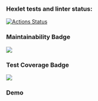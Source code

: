 ### Hexlet tests and linter status:
[![Actions Status](https://github.com/NeoEmo/java-project-61/actions/workflows/hexlet-check.yml/badge.svg)](https://github.com/NeoEmo/java-project-61/actions)
### Maintainability Badge
<a href="https://codeclimate.com/github/NeoEmo/java-project-61/maintainability">
	<img src="https://api.codeclimate.com/v1/badges/ae8adbf03621310642d3/maintainability" />
</a>

### Test Coverage Badge
<a href="https://codeclimate.com/github/NeoEmo/java-project-61/test_coverage">
	<img src="https://api.codeclimate.com/v1/badges/ae8adbf03621310642d3/test_coverage" />
</a>

### Demo
<script async id="ogcAKgfuQzel1k94CeeLypTG8" src="https://asciinema.org/a/ogcAKgfuQzel1k94CeeLypTG8.js"></script>
